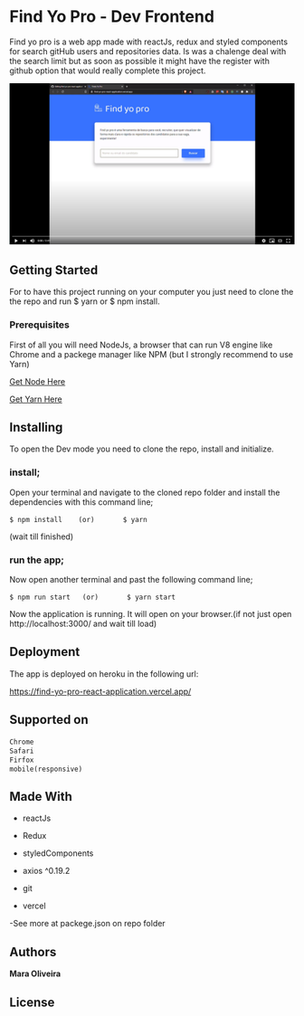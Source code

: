# Find Yo Pro - Dev Frontend 

Find yo pro is a web app made with reactJs, redux and styled components for search gitHub users and repositories data.
Is was a chalenge deal with the search limit but as soon as possible it might have the register with github option that would really complete this project.

[![](https://github.com/maradelynie/find-yo-pro-react-application/blob/master/video.png)](https://youtu.be/8c4WIxRtfdA)


## Getting Started

For to have this project running on your computer you just need to clone the the repo and run $ yarn or $ npm install.

### Prerequisites

First of all you will need NodeJs, a browser that can run V8 engine like Chrome and a packege manager like NPM (but I strongly recommend to use Yarn)


[Get Node Here](https://nodejs.org/en/) 

[Get Yarn Here](https://yarnpkg.com/) 


## Installing

To open the Dev mode you need to clone the repo, install and initialize.

### install;

Open your terminal and navigate to the cloned repo folder and install the dependencies with this command line;

```
$ npm install    (or)       $ yarn 
```
(wait till finished)

### run the app;

Now open another terminal and past the following command line;

```
$ npm run start   (or)       $ yarn start
```

Now the application is running. It will open on your browser.(if not just open http://localhost:3000/ and wait till load)

## Deployment

The app is deployed on heroku in the following url:

https://find-yo-pro-react-application.vercel.app/


## Supported on

```
Chrome
Safari
Firfox
mobile(responsive)
```

## Made With

* reactJs 
* Redux 
* styledComponents 

* axios ^0.19.2

* git
* vercel

-See more at packege.json on repo folder

## Authors

**Mara Oliveira** 


## License
